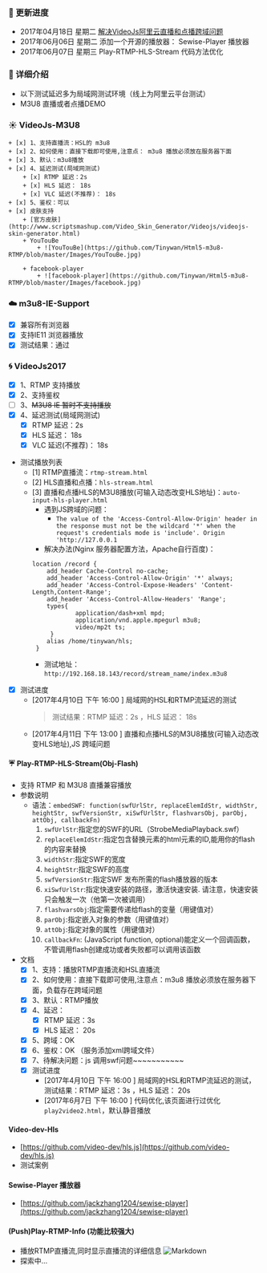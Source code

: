 ### :hibiscus:  更新进度
+   2017年04月18日 星期二 [解决VideoJs阿里云直播和点播跨域问题](http://www.cnblogs.com/tinywan/p/6234463.html)
+   2017年06月06日 星期二 添加一个开源的播放器： Sewise-Player 播放器
+   2017年06月07日 星期三 Play-RTMP-HLS-Stream 代码方法优化
### :tropical_fish: 详细介绍
+   以下测试延迟多为局域网测试环境（线上为阿里云平台测试）
+   M3U8 直播或者点播DEMO
### :sunny: VideoJs-M3U8
    + [x] 1、支持直播流：HSL的 m3u8   
    + [x] 2、如何使用：直接下载即可使用,注意点： m3u8 播放必须放在服务器下面  
    + [x] 3、默认：m3u8播放   
    + [x] 4、延迟测试(局域网测试)
        + [x] RTMP 延迟：2s   
        + [x] HLS 延迟： 18s 
        + [x] VLC 延迟(不推荐)： 18s  
    + [x] 5、鉴权：可以      
    + [x] 皮肤支持
        + [官方皮肤](http://www.scriptsmashup.com/Video_Skin_Generator/Videojs/videojs-skin-generator.html)
        + YouTouBe
            + ![YouTouBe](https://github.com/Tinywan/Html5-m3u8-RTMP/blob/master/Images/YouTouBe.jpg)
        
        + facebook-player   
            + ![facebook-player](https://github.com/Tinywan/Html5-m3u8-RTMP/blob/master/Images/facebook.jpg)


### :cloud: m3u8-IE-Support 
+ [x] 兼容所有浏览器
+ [x] 支持IE11 浏览器播放  
+ [x] 测试结果：通过 
### :cyclone:   VideoJs2017
+ [x] 1、RTMP 支持播放
+ [x] 2、支持鉴权 
+ [ ] 3、~~M3U8 IE 暂时不支持播放~~  
+ [x] 4、延迟测试(局域网测试)
    + [x] RTMP 延迟：2s   
    + [x] HLS 延迟： 18s 
    + [x] VLC 延迟(不推荐)： 18s 
+ 测试播放列表
     + [1] RTMP直播流：`rtmp-stream.html`
     + [2] HLS直播和点播：`hls-stream.html`
     + [3] 直播和点播HLS的M3U8播放(可输入动态改变HLS地址)：`auto-input-hls-player.html`
        + 遇到JS跨域的问题：
            - `The value of the 'Access-Control-Allow-Origin' header in the response must not be the wildcard '*' when the request's credentials mode is 'include'. Origin 'http://127.0.0.1`
        + 解决办法(Nginx 服务器配置方法，Apache自行百度)：
        ```
        location /record {
            add_header Cache-Control no-cache;
            add_header 'Access-Control-Allow-Origin' '*' always;
            add_header 'Access-Control-Expose-Headers' 'Content-Length,Content-Range';
            add_header 'Access-Control-Allow-Headers' 'Range';
            types{
                    application/dash+xml mpd;
                    application/vnd.apple.mpegurl m3u8;
                    video/mp2t ts;
             }
            alias /home/tinywan/hls;
         }

        ```
        + 测试地址：`http://192.168.18.143/record/stream_name/index.m3u8`
+ [x] 测试进度
    + [2017年4月10日 下午 16:00 ] 局域网的HSL和RTMP流延迟的测试
        > 测试结果：RTMP 延迟：2s ，HLS 延迟： 18s    
    + [2017年4月11日 下午 13:00 ] 直播和点播HLS的M3U8播放(可输入动态改变HLS地址),JS 跨域问题    

#### :umbrella: Play-RTMP-HLS-Stream(Obj-Flash) 
+   支持 RTMP 和 M3U8 直播兼容播放
+   参数说明
    +   语法：`embedSWF: function(swfUrlStr, replaceElemIdStr, widthStr, heightStr, swfVersionStr, xiSwfUrlStr, flashvarsObj, parObj, attObj, callbackFn)`
        1.  `swfUrlStr`:指定您的SWF的URL（StrobeMediaPlayback.swf）
        1.  `replaceElemIdStr`:指定包含替换元素的html元素的ID,能用你的flash的内容来替换
        1.  `widthStr`:指定SWF的宽度
        1.  `heightStr`:指定SWF的高度
        1.  `swfVersionStr`:指定SWF 发布所需的flash播放器的版本
        1.  `xiSwfUrlStr`:指定快速安装的路径，激活快速安装. 请注意，快速安装只会触发一次（他第一次被调用）
        1.  `flashvarsObj`:指定需要传递给flash的变量（用键值对）
        1.  `parObj`:指定嵌入对象的参数（用键值对）
        1.  `attObj`:指定对象的属性（用键值对）
        1.  `callbackFn`: (JavaScript function, optional)能定义一个回调函数，不管调用flash创建成功或者失败都可以调用该函数
+   文档
    + [x] 1、支持：播放RTMP直播流和HSL直播流   
    + [x] 2、如何使用：直接下载即可使用,注意点：m3u8 播放必须放在服务器下面，负载存在跨域问题  
    + [x] 3、默认：RTMP播放   
    + [x] 4、延迟：
        + [x] RTMP 延迟：3s   
        + [x] HLS 延迟： 20s  
    + [x] 5、跨域：OK
    + [x] 6、鉴权：OK （服务添加xml跨域文件）
    + [x] 7、待解决问题：js 调用swf问题~~~~~~~~~~~
    + [x] 测试进度
        + [2017年4月10日 下午 16:00 ] 局域网的HSL和RTMP流延迟的测试，测试结果：RTMP 延迟：3s ，HLS 延迟： 20s 
        + [2017年6月7日 下午 16:00 ] 代码优化,该页面进行过优化`play2video2.html`，默认静音播放

#### Video-dev-Hls
   + [https://github.com/video-dev/hls.js](https://github.com/video-dev/hls.js)
   + 测试案例
   
#### Sewise-Player 播放器
+   [https://github.com/jackzhang1204/sewise-player](https://github.com/jackzhang1204/sewise-player)
    
#### (Push)Play-RTMP-Info (功能比较强大)
+ 播放RTMP直播流,同时显示直播流的详细信息
    ![Markdown](https://github.com/Tinywan/Html5-m3u8-RTMP/blob/master/Images/push-rtmp-play-rtmp-html.png)
+ 探索中...    
